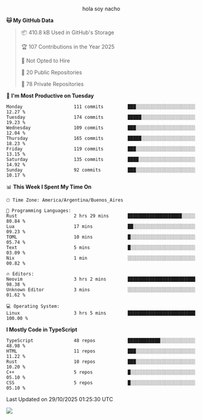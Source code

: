 <p align="center">hola soy nacho</p>

<!--START_SECTION:waka-->
**🐱 My GitHub Data** 

> 📦 410.8 kB Used in GitHub's Storage 
 > 
> 🏆 107 Contributions in the Year 2025
 > 
> 🚫 Not Opted to Hire
 > 
> 📜 20 Public Repositories 
 > 
> 🔑 78 Private Repositories 
 > 
📅 **I'm Most Productive on Tuesday** 

```text
Monday                   111 commits         ███░░░░░░░░░░░░░░░░░░░░░░   12.27 % 
Tuesday                  174 commits         █████░░░░░░░░░░░░░░░░░░░░   19.23 % 
Wednesday                109 commits         ███░░░░░░░░░░░░░░░░░░░░░░   12.04 % 
Thursday                 165 commits         █████░░░░░░░░░░░░░░░░░░░░   18.23 % 
Friday                   119 commits         ███░░░░░░░░░░░░░░░░░░░░░░   13.15 % 
Saturday                 135 commits         ████░░░░░░░░░░░░░░░░░░░░░   14.92 % 
Sunday                   92 commits          ███░░░░░░░░░░░░░░░░░░░░░░   10.17 % 
```


📊 **This Week I Spent My Time On** 

```text
🕑︎ Time Zone: America/Argentina/Buenos_Aires

💬 Programming Languages: 
Rust                     2 hrs 29 mins       ████████████████████░░░░░   80.84 % 
Lua                      17 mins             ██░░░░░░░░░░░░░░░░░░░░░░░   09.23 % 
TOML                     10 mins             █░░░░░░░░░░░░░░░░░░░░░░░░   05.74 % 
Text                     5 mins              █░░░░░░░░░░░░░░░░░░░░░░░░   03.09 % 
Nix                      1 min               ░░░░░░░░░░░░░░░░░░░░░░░░░   00.82 % 

🔥 Editors: 
Neovim                   3 hrs 2 mins        █████████████████████████   98.38 % 
Unknown Editor           3 mins              ░░░░░░░░░░░░░░░░░░░░░░░░░   01.62 % 

💻 Operating System: 
Linux                    3 hrs 5 mins        █████████████████████████   100.00 % 
```

**I Mostly Code in TypeScript** 

```text
TypeScript               48 repos            ████████████░░░░░░░░░░░░░   48.98 % 
HTML                     11 repos            ███░░░░░░░░░░░░░░░░░░░░░░   11.22 % 
Rust                     10 repos            ███░░░░░░░░░░░░░░░░░░░░░░   10.20 % 
C++                      5 repos             █░░░░░░░░░░░░░░░░░░░░░░░░   05.10 % 
CSS                      5 repos             █░░░░░░░░░░░░░░░░░░░░░░░░   05.10 % 
```




 Last Updated on 29/10/2025 01:25:30 UTC
<!--END_SECTION:waka-->

![](http://moe-counter.es3n1n.eu/get/@nachoofg?name=nachoofg&theme=asoul&padding=7&offset=0&align=center&scale=1&pixelated=1&darkmode=auto)
